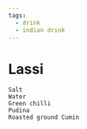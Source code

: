 ```yaml
---
tags:
  - drink
  - indian drink
---
```


# Lassi

```
Salt
Water
Green chilli
Pudina
Roasted ground Cumin
```
